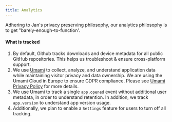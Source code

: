 ```yaml
---
title: Analytics
---
```


<head>
    <title>Analytics</title>
    <meta name="description" content="Learn about the analytics philosophy for Jan, focusing on privacy preservation and collecting minimal data for essential functionality."/>
    <meta name="keywords" content="analytics, privacy-preserving, Umami, data collection, GDPR compliance"/>
    <meta property="og:title" content="Analytics"/>
    <meta property="og:description" content="Learn about the analytics philosophy for Jan, focusing on privacy preservation and collecting minimal data for essential functionality."/>
    <meta property="og:url" content="https://yourwebsite.com/analytics"/>
    <meta name="twitter:card" content="summary"/>
    <meta name="twitter:title" content="Analytics"/>
    <meta name="twitter:description" content="Learn about the analytics philosophy for Jan, focusing on privacy preservation and collecting minimal data for essential functionality."/>
</head>

Adhering to Jan's privacy preserving philosophy, our analytics philosophy is to get "barely-enough-to-function'.

#### What is tracked

1. By default, Github tracks downloads and device metadata for all public GitHub repositories. This helps us troubleshoot & ensure cross-platform support.
2. We use [Umami](https://umami.is/) to collect, analyze, and understand application data while maintaining visitor privacy and data ownership. We are using the Umami Cloud in Europe to ensure GDPR compliance. Please see [Umami Privacy Policy](https://umami.is/privacy) for more details.
3. We use Umami to track a single `app.opened` event without additional user metadata, in order to understand retention. In addition, we track `app.version` to understand app version usage.
4. Additionally, we plan to enable a `Settings` feature for users to turn off all tracking.
